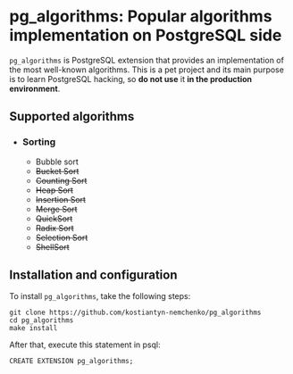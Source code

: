 # pg_algorithms: Popular algorithms implementation on PostgreSQL side

`pg_algorithms` is PostgreSQL extension that provides an implementation of the most well-known algorithms. This is a pet project and its main purpose is to learn PostgreSQL hacking, so **do not use** it **in the production environment**.

## Supported algorithms
  * ### Sorting
    - Bubble sort
    - <del>Bucket Sort</del>
    - <del>Counting Sort</del>
    - <del>Heap Sort</del>
    - <del>Insertion Sort</del>
    - <del>Merge Sort</del>
    - <del>QuickSort</del>
    - <del>Radix Sort</del>
    - <del>Selection Sort</del>
    - <del>ShellSort</del>

## Installation and configuration
To install `pg_algorithms`, take the following steps:
```
git clone https://github.com/kostiantyn-nemchenko/pg_algorithms
cd pg_algorithms
make install
```
After that, execute this statement in psql:
```
CREATE EXTENSION pg_algorithms;
```

